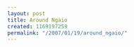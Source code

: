 ```yaml
---
layout: post
title: Around Ngaio
created: 1169197259
permalink: "/2007/01/19/around_ngaio/"
---
```


